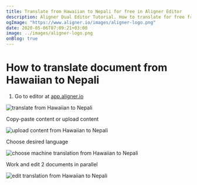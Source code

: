 ```yaml
---
title: Translate from Hawaiian to Nepali for free in Aligner Editor
description: Aligner Dual Editor Tutorial. How to translate for free from Hawaiian to Nepali. Aligner is multilingual document management platform. 
ogImage: "https://www.aligner.io/images/aligner-logo.png"
date: 2020-05-06T07:09:21+03:00
image: ../images/aligner-logo.png
onBlog: true
---
```


# How to translate document from Hawaiian to Nepali

1. Go to editor at [app.aligner.io](https://app.aligner.io "Aligner App web page")

![translate from Hawaiian to Nepali](../aligner-blank-editor.png "translate from Hawaiian to Nepali")

Copy-paste content or upload content

![upload content from Hawaiian to Nepali](../aligner-uploaded-document.png "upload content from Hawaiian to Nepali")

Choose desired language

![choose machine translation from Hawaiian to Nepali](../aligner-language-dropdown.png "choose machine translation from Hawaiian to Nepali")

Work and edit 2 documents in parallel

![edit translation from Hawaiian to Nepali](../aligner-double-sitded-editor.png "edit translation from Hawaiian to Nepali")

